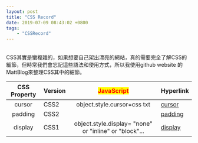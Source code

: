 ```yaml
---
layout: post
title: "CSS Record"
date: 2019-07-09 08:43:02 +0800
tags:
    - "CSSRecord"
---
```

<br>
CSS其實是蠻複雜的，如果想要自己架出漂亮的網站，真的需要完全了解CSS的細節，但時常我們會忘記這些語法和使用方式，所以我使用github website 的MattBlog來整理CSS其中的細節。

|CSS Property|Version|<span style="background-color:#ffff00;color:#ff0000"> JavaScript</span>|Hyperlink|
|------------|-------|----------|---------|
|<center>cursor</center>|CSS2|<center>object.style.cursor=css txt|[cursor](https://www.w3schools.com/cssref/pr_class_cursor.asp)|
|<center>padding</center>|CSS2||[padding](https://www.w3schools.com/css/css_padding.asp)|
|<center>display</center>|CSS1|<center>object.style.display= "none" or "inline" or "block"...|[display](https://www.w3schools.com/cssref/pr_class_display.asp)|

